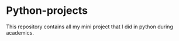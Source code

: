 # Python-projects
This repository contains all my mini project that I did in python during academics.
